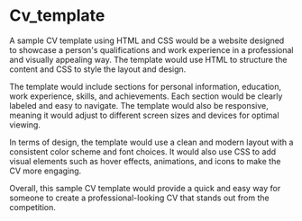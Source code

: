 # Cv_template
A sample CV template using HTML and CSS would be a website designed to showcase a person's qualifications and work experience in a professional and visually appealing way. The template would use HTML to structure the content and CSS to style the layout and design.

The template would include sections for personal information, education, work experience, skills, and achievements. Each section would be clearly labeled and easy to navigate. The template would also be responsive, meaning it would adjust to different screen sizes and devices for optimal viewing.

In terms of design, the template would use a clean and modern layout with a consistent color scheme and font choices. It would also use CSS to add visual elements such as hover effects, animations, and icons to make the CV more engaging.

Overall, this sample CV template would provide a quick and easy way for someone to create a professional-looking CV that stands out from the competition.
